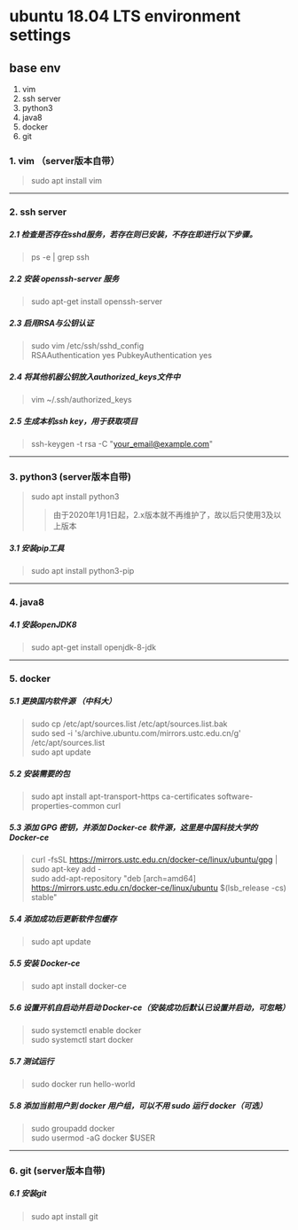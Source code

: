 # ubuntu 18.04 LTS environment settings
## base env
1. vim
1. ssh server
1. python3
1. java8
1. docker
2. git

### **1. vim** （server版本自带）
> sudo apt install vim

---

### **2. ssh server**
##### 2.1 检查是否存在sshd服务，若存在则已安装，不存在即进行以下步骤。
> ps -e | grep ssh 

##### 2.2 安装 openssh-server 服务
> sudo apt-get install openssh-server

##### 2.3 启用RSA与公钥认证
> sudo vim /etc/ssh/sshd_config <br/>
> RSAAuthentication yes PubkeyAuthentication yes

##### 2.4 将其他机器公钥放入authorized_keys文件中

> vim ~/.ssh/authorized_keys
##### 2.5 生成本机ssh key，用于获取项目
> ssh-keygen -t rsa -C "your_email@example.com"

---

### **3. python3** (server版本自带)
> sudo apt install python3
>> 由于2020年1月1日起，2.x版本就不再维护了，故以后只使用3及以上版本

##### 3.1 安装pip工具
> sudo apt install python3-pip
---

### **4. java8**
##### 4.1 安装openJDK8
> sudo apt-get install openjdk-8-jdk

---

### **5. docker**
##### 5.1 更换国内软件源 （中科大）
> sudo cp /etc/apt/sources.list /etc/apt/sources.list.bak <br/>
> sudo sed -i 's/archive.ubuntu.com/mirrors.ustc.edu.cn/g' /etc/apt/sources.list <br/>
> sudo apt update
##### 5.2 安装需要的包
> sudo apt install apt-transport-https ca-certificates software-properties-common curl
##### 5.3 添加 GPG 密钥，并添加 Docker-ce 软件源，这里是中国科技大学的 Docker-ce 
> curl -fsSL https://mirrors.ustc.edu.cn/docker-ce/linux/ubuntu/gpg | sudo apt-key add - <br/>
> sudo add-apt-repository "deb [arch=amd64] https://mirrors.ustc.edu.cn/docker-ce/linux/ubuntu $(lsb_release -cs) stable"
##### 5.4 添加成功后更新软件包缓存
> sudo apt update
##### 5.5 安装 Docker-ce
> sudo apt install docker-ce
##### 5.6 设置开机自启动并启动 Docker-ce（安装成功后默认已设置并启动，可忽略）
> sudo systemctl enable docker <br/>
> sudo systemctl start docker
##### 5.7 测试运行
> sudo docker run hello-world
##### 5.8 添加当前用户到 docker 用户组，可以不用 sudo 运行 docker（可选）
> sudo groupadd docker <br/>
> sudo usermod -aG docker $USER
---
### **6. git** (server版本自带)
##### 6.1 安装git
> sudo apt install git